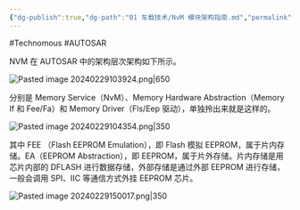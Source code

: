 ```yaml
---
{"dg-publish":true,"dg-path":"01 车载技术/NvM 模块架构指南.md","permalink":"/01 车载技术/NvM 模块架构指南/","created":"2024-02-29T10:33:35.000+08:00","updated":"2025-04-02T15:27:04.000+08:00"}
---
```


#Technomous #AUTOSAR 

NVM 在 AUTOSAR 中的架构层次架构如下所示。

![Pasted image 20240229103924.png|650](/img/user/0.Asset/resource/Pasted%20image%2020240229103924.png)

分别是 Memory Service（NvM）、Memory Hardware Abstraction（Memory If 和 Fee/Fa）和 Memory Driver（Fls/Eep 驱动），单独拎出来就是这样的。

![Pasted image 20240229104354.png|350](/img/user/0.Asset/resource/Pasted%20image%2020240229104354.png)

其中 FEE （Flash EEPROM Emulation），即 Flash 模拟 EEPROM，属于片内存储。EA（EEPROM Abstraction），即 EEPROM，属于片外存储。片内存储是用芯片内部的 DFLASH 进行数据存储，外部存储是通过外部 EEPROM 进行存储，一般会调用 SPI、IIC 等通信方式外挂 EEPROM 芯片。

![Pasted image 20240229150017.png|350](/img/user/0.Asset/resource/Pasted%20image%2020240229150017.png)
